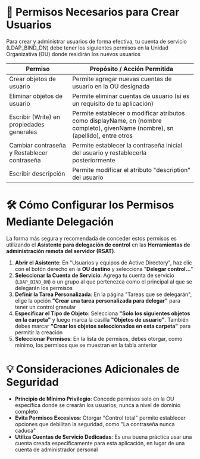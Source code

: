 # 🔑 Permisos Necesarios para Crear Usuarios

Para crear y administrar usuarios de forma efectiva, tu cuenta de servicio (LDAP_BIND_DN) debe tener los siguientes permisos en la Unidad Organizativa (OU) donde residirán los nuevos usuarios

| Permiso                                     | Propósito / Acción Permitida                                                                                                    |
| ------------------------------------------- | ------------------------------------------------------------------------------------------------------------------------------- |
| Crear objetos de usuario                    | Permite agregar nuevas cuentas de usuario en la OU designada                                                                    |
| Eliminar objetos de usuario                 | Permite eliminar cuentas de usuario (si es un requisito de tu aplicación)                                                       |
| Escribir (Write) en propiedades generales   | Permite establecer o modificar atributos como displayName, cn (nombre completo), givenName (nombre), sn (apellido), entre otros |
| Cambiar contraseña y Restablecer contraseña | Permite establecer la contraseña inicial del usuario y restablecerla posteriormente                                             |
| Escribir descripción                        | Permite modificar el atributo "description" del usuario                                                                         |

# 🛠️ Cómo Configurar los Permisos Mediante Delegación

La forma más segura y recomendada de conceder estos permisos es utilizando el **Asistente para delegación de control** en las **Herramientas de administración remota del servidor (RSAT)**.

1. **Abrir el Asistente**: En "Usuarios y equipos de Active Directory", haz clic con el botón derecho en la **OU destino** y selecciona "**Delegar control...**"
2. **Seleccionar la Cuenta de Servicio**: Agrega tu cuenta de servicio (`LDAP_BIND_DN`) o un grupo al que pertenezca como el principal al que se delegarán los permisos
3. **Definir la Tarea Personalizada**: En la página "Tareas que se delegarán", elige la opción **"Crear una tarea personalizada para delegar"** para tener un control granular
4. **Especificar el Tipo de Objeto**: Selecciona **"Solo los siguientes objetos en la carpeta"** y luego marca la casilla **"Objetos de usuario"**. También debes marcar **"Crear los objetos seleccionados en esta carpeta"** para permitir la creación
5. **Seleccionar Permisos**: En la lista de permisos, debes otorgar, como mínimo, los permisos que se muestran en la tabla anterior

# 💡 Consideraciones Adicionales de Seguridad

- **Principio de Mínimo Privilegio**: Concede permisos solo en la OU específica donde se crearán los usuarios, nunca a nivel de dominio completo
- **Evita Permisos Excesivos**: Otorgar "Control total" permite establecer opciones que debilitan la seguridad, como "La contraseña nunca caduca"
- **Utiliza Cuentas de Servicio Dedicadas**: Es una buena práctica usar una cuenta creada específicamente para esta aplicación, en lugar de una cuenta de administrador personal
